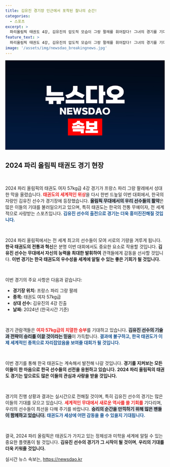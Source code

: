 ```yaml
---
title: 김유진 경기장 인근에서 포착된 찰나의 순간!
categories:
  - 스포츠
excerpt: >
  파리올림픽 태권도 4강, 김유진의 압도적 모습이 그랑 팔레를 휘어잡다! 그녀의 경기를 기다리며 전 세계가 주목하고 있습니다.
feature_text: >
  파리올림픽 태권도 4강, 김유진의 압도적 모습이 그랑 팔레를 휘어잡다! 그녀의 경기를 기다리며 전 세계가 주목하고 있습니다.
image: '/assets/img/newsdao_breakingnews.jpg'
---
```


<p><img src="/assets/img/newsdao_breakingnews.jpg" alt="bookingtag 속보" /></p>

<h2 data-ke-size="size26">2024 파리 올림픽 태권도 경기 현장</h2>

<p data-ke-size="size16">&nbsp;</p>

<p>2024 파리 올림픽의 태권도 여자 57kg급 4강 경기가 프랑스 파리 그랑 팔레에서 성대한 막을 올렸습니다. <b><span style="color: #ee2323;">태권도의 세계적인 위상</span></b>을 다시 한번 드높일 이번 대회에서, 한국의 자랑인 김유진 선수가 경기장에 등장했습니다. <b><span style="background-color: #21538527;">올림픽 무대에서의 우리 선수들의 활약</span></b>은 많은 이들의 기대를 불러일으키고 있으며, 특히 태권도는 한국의 전통 무예이자, 전 세계적으로 사랑받는 스포츠입니다. <b><span style="color: #1a5490;">김유진 선수의 출전으로 경기는 더욱 흥미진진해질 것입니다.</span></b></p>

<p data-ke-size="size16">&nbsp;</p>

<p>2024 파리 올림픽에서는 전 세계 최고의 선수들이 모여 서로의 기량을 겨루게 됩니다. <b>한국 태권도의 전통과 혁신</b>은 분명 이번 대회에서도 중요한 요소로 작용할 것입니다. <b>김유진 선수는 무대에서 자신의 능력을 최대한 발휘하여</b> 관객들에게 감동을 선사할 것입니다. <b>이번 경기는 한국 태권도의 우수성을 세계에 알릴 수 있는 좋은 기회가 될 것입니다.</b> </p>

<p data-ke-size="size16">&nbsp;</p>

<p>이번 경기의 주요 사항은 다음과 같습니다:</p>

<ul>
<li><b>경기장 위치:</b> 프랑스 파리 그랑 팔레</li>
<li><b>종목:</b> 태권도 여자 57kg급</li>
<li><b>상대 선수:</b> 김유진의 4강 진출</li>
<li><b>날짜:</b> 2024년 (한국시간 기준)</li>
</ul>

<p data-ke-size="size16">&nbsp;</p>

<p>경기 관람객들은 <b><span style="color: #ee2323;">여자 57kg급의 치열한 승부</span></b>를 기대하고 있습니다. <b><span style="background-color: #21538527;">김유진 선수의 기술과 전략이 승리를 이끌 것이라는 믿음</span></b>이 가득합니다. <b><span style="color: #1a5490;">결과에 불구하고, 한국 태권도가 이제 세계적인 종목으로 자리잡았음을 보여줄 대회가 될 것입니다.</span></b></p>

<p data-ke-size="size16">&nbsp;</p>

<p>이번 경기를 통해 한국 태권도는 계속해서 발전해 나갈 것입니다. <b>경기를 지켜보는 모든 이들이 한 마음으로 한국 선수들의 선전을 응원하고 있습니다.</b> <b>2024 파리 올림픽의 태권도 경기는 앞으로도 많은 이들의 관심과 사랑을 받을 것입니다.</b> </p>

<p data-ke-size="size16">&nbsp;</p>

<p>경기의 진행 상황과 결과는 실시간으로 전해질 것이며, 특히 김유진 선수의 경기는 많은 이들의 기대를 모으고 있습니다. <b><span style="color: #ee2323;">세계적인 무대에서 새로운 역사를 쓸 기회를</span></b> 기다리며, 우리의 선수들이 최선을 다해 주기를 바랍니다. <b><span style="background-color: #21538527;">승리의 순간을 만끽하기 위해 많은 팬들이 함께하고 있습니다.</span></b> <b><span style="color: #1a5490;">태권도가 세상에 어떤 감동을 줄 수 있을지 기대됩니다.</span></b></p>

<p data-ke-size="size16">&nbsp;</p>

<p>결국, 2024 파리 올림픽은 태권도가 가지고 있는 정체성과 미학을 세계에 알릴 수 있는 중요한 플랫폼이 될 것입니다. <b>김유진 선수의 경기가 그 시작이 될 것이며</b>, <b>우리의 기대를 더욱 키워줄 것입니다.</b></p>
실시간 뉴스 속보는, <a href="https://newsdao.kr" rel="dofollow">https://newsdao.kr</a>



